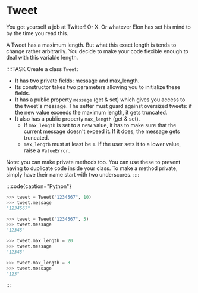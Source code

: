 # Tweet

You got yourself a job at Twitter!
Or X.
Or whatever Elon has set his mind to by the time you read this.

A Tweet has a maximum length.
But what this exact length is tends to change rather arbitrarily.
You decide to make your code flexible enough to deal with this variable length.

::::TASK
Create a class `Tweet`:

* It has two private fields: message and max_length.
* Its constructor takes two parameters allowing you to initialize these fields.
* It has a public property `message` (get &amp; set) which gives you access to the tweet's message.
  The setter must guard against oversized tweets: if the new value exceeds the maximum length, it gets truncated.
* It also has a public property `max_length` (get &amp; set).
  * If `max_length` is set to a new value, it has to make sure that the current message doesn't exceed it.
    If it does, the message gets truncated.
  * `max_length` must at least be `1`.
    If the user sets it to a lower value, raise a `ValueError`.

Note: you can make private methods too.
You can use these to prevent having to duplicate code inside your class.
To make a method private, simply have their name start with two underscores.
::::

:::code{caption="Python"}

```python
>>> tweet = Tweet("1234567", 10)
>>> tweet.message
"1234567"

>>> tweet = Tweet("1234567", 5)
>>> tweet.message
"12345"

>>> tweet.max_length = 20
>>> tweet.message
"12345"

>>> tweet.max_length = 3
>>> tweet.message
"123"
```

:::

